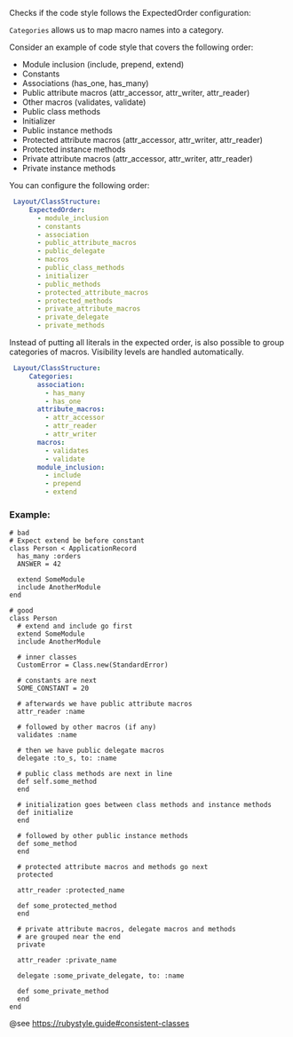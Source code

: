 Checks if the code style follows the ExpectedOrder configuration:

`Categories` allows us to map macro names into a category.

Consider an example of code style that covers the following order:
- Module inclusion (include, prepend, extend)
- Constants
- Associations (has_one, has_many)
- Public attribute macros (attr_accessor, attr_writer, attr_reader)
- Other macros (validates, validate)
- Public class methods
- Initializer
- Public instance methods
- Protected attribute macros (attr_accessor, attr_writer, attr_reader)
- Protected instance methods
- Private attribute macros (attr_accessor, attr_writer, attr_reader)
- Private instance methods

You can configure the following order:

```yaml
 Layout/ClassStructure:
     ExpectedOrder:
       - module_inclusion
       - constants
       - association
       - public_attribute_macros
       - public_delegate
       - macros
       - public_class_methods
       - initializer
       - public_methods
       - protected_attribute_macros
       - protected_methods
       - private_attribute_macros
       - private_delegate
       - private_methods
```

Instead of putting all literals in the expected order, is also
possible to group categories of macros. Visibility levels are handled
automatically.

```yaml
 Layout/ClassStructure:
     Categories:
       association:
         - has_many
         - has_one
       attribute_macros:
         - attr_accessor
         - attr_reader
         - attr_writer
       macros:
         - validates
         - validate
       module_inclusion:
         - include
         - prepend
         - extend
```

### Example:
    # bad
    # Expect extend be before constant
    class Person < ApplicationRecord
      has_many :orders
      ANSWER = 42

      extend SomeModule
      include AnotherModule
    end

    # good
    class Person
      # extend and include go first
      extend SomeModule
      include AnotherModule

      # inner classes
      CustomError = Class.new(StandardError)

      # constants are next
      SOME_CONSTANT = 20

      # afterwards we have public attribute macros
      attr_reader :name

      # followed by other macros (if any)
      validates :name

      # then we have public delegate macros
      delegate :to_s, to: :name

      # public class methods are next in line
      def self.some_method
      end

      # initialization goes between class methods and instance methods
      def initialize
      end

      # followed by other public instance methods
      def some_method
      end

      # protected attribute macros and methods go next
      protected

      attr_reader :protected_name

      def some_protected_method
      end

      # private attribute macros, delegate macros and methods
      # are grouped near the end
      private

      attr_reader :private_name

      delegate :some_private_delegate, to: :name

      def some_private_method
      end
    end

@see https://rubystyle.guide#consistent-classes
